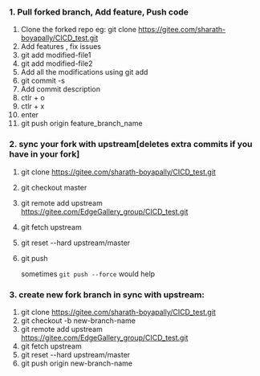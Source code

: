 
### 1. Pull forked branch, Add feature, Push code

1. Clone the forked repo
   eg: git clone https://gitee.com/sharath-boyapally/CICD_test.git
2. Add features , fix issues
3. git add modified-file1
4. git add modified-file2
5. Add all the modifications using git add
6. git commit -s
7. Add commit description
8. ctlr + o
9. ctlr + x
10. enter
11. git push origin feature_branch_name

### 2. sync your fork with upstream[deletes extra commits if you have in your fork]

1. git clone https://gitee.com/sharath-boyapally/CICD_test.git
2. git checkout master
3. git remote add upstream https://gitee.com/EdgeGallery_group/CICD_test.git
4. git fetch upstream
5. git reset --hard upstream/master
6. git push

   sometimes `git push --force` would help

### 3. create new fork branch in sync with upstream:

1. git clone https://gitee.com/sharath-boyapally/CICD_test.git
2. git checkout -b new-branch-name
3. git remote add upstream https://gitee.com/EdgeGallery_group/CICD_test.git
4. git fetch upstream
5. git reset --hard upstream/master
6. git push origin new-branch-name